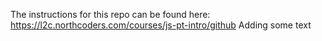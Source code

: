 The instructions for this repo can be found here:
https://l2c.northcoders.com/courses/js-pt-intro/github
Adding some text
